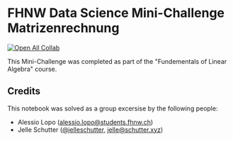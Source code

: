 # FHNW Data Science Mini-Challenge Matrizenrechnung
[![Open All Collab](https://colab.research.google.com/assets/colab-badge.svg)](https://colab.research.google.com/github/jelleschutter/fhnw-ds-gla-hs2020-minichallenge-matrizenrechnung/blob/main/fhnw_ds_gla_hs20_mc_matrizenrechnung.ipynb)

This Mini-Challenge was completed as part of the "Fundementals of Linear Algebra" course.
## Credits
This notebook was solved as a group excersise by the following people:
- Alessio Lopo ([alessio.lopo@students.fhnw.ch](mailto:alessio.lopo@students.fhnw.ch))
- Jelle Schutter ([@jelleschutter](https://github.com/jelleschutter), [jelle@schutter.xyz](mailto:jelle@schutter.xyz))
